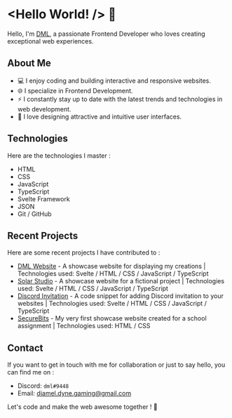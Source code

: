 # <Hello World! /> 👋

Hello, I'm [DML](https://dml-portfolio.me/), a passionate Frontend Developer who loves creating exceptional web experiences.

## About Me

- 💻 I enjoy coding and building interactive and responsive websites.
- 🌐 I specialize in Frontend Development.
- ⚡️ I constantly stay up to date with the latest trends and technologies in web development.
- 🎨 I love designing attractive and intuitive user interfaces.

## Technologies

Here are the technologies I master :

- HTML
- CSS
- JavaScript
- TypeScript
- Svelte Framework
- JSON
- Git / GitHub

## Recent Projects

Here are some recent projects I have contributed to :

- [DML Website](https://github.com/DMLSurGithub/DML-Website) - A showcase website for displaying my creations | Technologies used: Svelte / HTML / CSS / JavaScript / TypeScript
- [Solar Studio](https://github.com/DMLSurGithub/Solar-Studio) - A showcase website for a fictional project | Technologies used: Svelte / HTML / CSS / JavaScript / TypeScript
- [Discord Invitation](https://github.com/DMLSurGithub/Discord-Invitation) - A code snippet for adding Discord invitation to your websites | Technologies used: Svelte / HTML / CSS / JavaScript / TypeScript
- [SecureBits](https://github.com/DMLSurGithub/SecureBits) - My very first showcase website created for a school assignment | Technologies used: HTML / CSS

## Contact

If you want to get in touch with me for collaboration or just to say hello, you can find me on :
- Discord: `dml#9448`
- Email: djamel.dyne.gaming@gmail.com

Let's code and make the web awesome together ! 🚀
